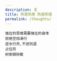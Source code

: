 ```yaml
---
description: 无
title: 所思所想 所感所悟
permalink: /thoughts/
---
```


```
强壮的思维需要强壮的身体
拒绝空挡滑行
逆水行舟,不进则退
占位符
树倒猢狲散

```